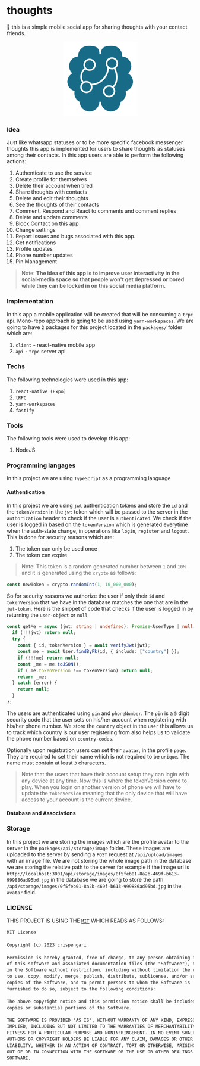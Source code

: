 # thoughts

💭 this is a simple mobile social app for sharing thoughts with your contact friends.

<p align="center"><img src="logo.png" alt="logo" width="200"/></p>

### Idea

Just like whatsapp statuses or to be more specific facebook messenger thoughts this app is implemented for users to share thoughts as statuses among their contacts. In this app users are able to perform the following actions:

1. Authenticate to use the service
2. Create profile for themselves
3. Delete their account when tired
4. Share thoughts with contacts
5. Delete and edit their thoughts
6. See the thoughts of their contacts
7. Comment, Respond and React to comments and comment replies
8. Delete and update comments
9. Block Contact on this app
10. Change settings
11. Report issues and bugs associated with this app.
12. Get notifications
13. Profile updates
14. Phone number updates
15. Pin Management

> Note: **The idea of this app is to improve user interactivity in the social-media space so that people won't get depressed or bored while they can be locked in on this social media platform.**

### Implementation

In this app a mobile application will be created that will be consuming a `trpc` api. Mono-repo approach is going to be used using `yarn-workspaces`. We are going to have `2` packages for this project located in the `packages/` folder which are:

1. `client` - react-native mobile app
2. `api` - `trpc` server api.

### Techs

The following technologies were used in this app:

1. `react-native (Expo)`
2. `tRPC`
3. `yarn-workspaces`
4. `fastify`

### Tools

The following tools were used to develop this app:

1. NodeJS

### Programming langages

In this project we are using `TypeScript` as a programming language

#### Authentication

In this project we are using `jwt` authentication tokens and store the `id` and the `tokenVersion` in the `jwt` token which will be passed to the server in the `authorization` header to check if the user is `authenticated`. We check if the user is logged in based on the `tokenVersion` which is generated everytime when the auth-state change, in operations like `login`, `register` and `logout`. This is done for security reasons which are:

1. The token can only be used once
2. The token can expire

> Note: This token is a random generated number between `1` and `10M` and it is generated using the `crypto` as follows:

```ts
const newToken = crypto.randomInt(1, 10_000_000);
```

So for security reasons we authorize the user if only their `id` and `tokenVersion` that we have in the database matches the one that are in the `jwt-token`. Here is the snippet of code that checks if the user is logged in by returning the `user-object` or `null`

```ts
const getMe = async (jwt: string | undefined): Promise<UserType | null> => {
  if (!!!jwt) return null;
  try {
    const { id, tokenVersion } = await verifyJwt(jwt);
    const me = await User.findByPk(id, { include: ["country"] });
    if (!!!me) return null;
    const _me = me.toJSON();
    if (_me.tokenVersion !== tokenVersion) return null;
    return _me;
  } catch (error) {
    return null;
  }
};
```

The users are authenticated using `pin` and `phoneNumber`. The `pin` is a `5` digit security code that the user sets on his/her account when registering with his/her phone number. We store the `country` object in the `user` this allows us to track which country is our user registering from also helps us to validate the phone number based on `country-codes`.

Optionally upon registration users can set their `avatar`, in the profile `page`. They are required to set their name which is not required to be `unique`. The name must contain at least `3` characters.

> Note that the users that have their account setup they can login with any device at any time. Now this is where the tokenVersion come to play. When you login on another version of phone we will have to update the `tokenVersion` meaning that the only device that will have access to your account is the current device.

#### Database and Associations

### Storage

In this project we are storing the images which are the profile avatar to the server in the `packages/api/storage/image` folder. These images are uploaded to the server by sending a `POST` request at `/api/upload/images` with an image file. We are not storing the whole image path in the database we are storing the relative path to the server for example if the image url is `http://localhost:3001/api/storage/images/0f5feb01-8a2b-469f-b613-999886ad95bd.jpg` in the database we are going to store the path `/api/storage/images/0f5feb01-8a2b-469f-b613-999886ad95bd.jpg` in the `avatar` field.

### LICENSE

THIS PROJECT IS USING THE [`MIT`](/LICENSE) WHICH READS AS FOLLOWS:

```txt
MIT License

Copyright (c) 2023 crispengari

Permission is hereby granted, free of charge, to any person obtaining a copy
of this software and associated documentation files (the "Software"), to deal
in the Software without restriction, including without limitation the rights
to use, copy, modify, merge, publish, distribute, sublicense, and/or sell
copies of the Software, and to permit persons to whom the Software is
furnished to do so, subject to the following conditions:

The above copyright notice and this permission notice shall be included in all
copies or substantial portions of the Software.

THE SOFTWARE IS PROVIDED "AS IS", WITHOUT WARRANTY OF ANY KIND, EXPRESS OR
IMPLIED, INCLUDING BUT NOT LIMITED TO THE WARRANTIES OF MERCHANTABILITY,
FITNESS FOR A PARTICULAR PURPOSE AND NONINFRINGEMENT. IN NO EVENT SHALL THE
AUTHORS OR COPYRIGHT HOLDERS BE LIABLE FOR ANY CLAIM, DAMAGES OR OTHER
LIABILITY, WHETHER IN AN ACTION OF CONTRACT, TORT OR OTHERWISE, ARISING FROM,
OUT OF OR IN CONNECTION WITH THE SOFTWARE OR THE USE OR OTHER DEALINGS IN THE
SOFTWARE.

```
